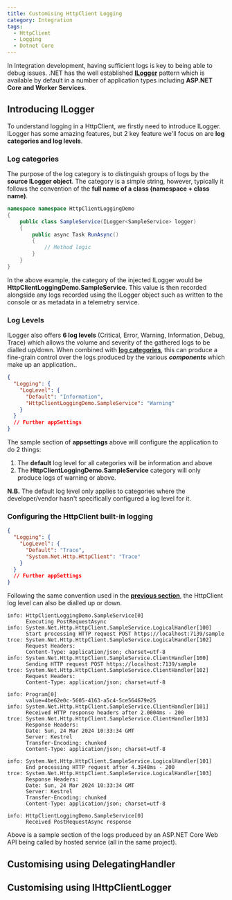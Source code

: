 ```yaml
---
title: Customising HttpClient Logging
category: Integration
tags:
  - HttpClient
  - Logging
  - Dotnet Core
---
```


In Integration development, having sufficient logs is key to being able to debug issues. .NET has the well established **[ILogger](https://learn.microsoft.com/en-us/dotnet/core/extensions/logging?tabs=command-line)** pattern which is available by default in a number of application types including **ASP.NET Core and Worker Services**.

## Introducing ILogger

To understand logging in a HttpClient, we firstly need to introduce ILogger. ILogger has some amazing features, but 2 key feature we'll focus on are **log categories and log levels**.

### Log categories

The purpose of the log category is to distinguish groups of logs by the **source ILogger object**. The category is a simple string, however, typically it follows the convention of the **full name of a class (namespace + class name)**.

``` cs
namespace namespace HttpClientLoggingDemo
{
    public class SampleService(ILogger<SampleService> logger)
    {
        public async Task RunAsync()
        {
            // Method logic
        }
    }
}
```

In the above example, the category of the injected ILogger would be **HttpClientLoggingDemo.SampleService**. This value is then recorded alongside any logs recorded using the ILogger object such as written to the console or as metadata in a telemetry service.

### Log Levels

ILogger also offers **6 log levels** (Critical, Error, Warning, Information, Debug, Trace) which allows the volume and severity of the gathered logs to be dialled up/down. When combined with **[log categories](#log-categories)**, this can produce a fine-grain control over the logs produced by the various ***components*** which make up an application..

``` json
{
  "Logging": {
    "LogLevel": {
      "Default": "Information",
      "HttpClientLoggingDemo.SampleService": "Warning"
    }
  }
  // Further appSettings
}
```

The sample section of **appsettings** above will configure the application to do 2 things:

1. The **default** log level for all categories will be information and above
2. The **HttpClientLoggingDemo.SampleService** category will only produce logs of warning or above.

**N.B.** The default log level only applies to categories where the developer/vendor hasn't specifically configured a log level for it.

### Configuring the HttpClient built-in logging

``` json
{
  "Logging": {
    "LogLevel": {
      "Default": "Trace",
      "System.Net.Http.HttpClient": "Trace"
    }
  }
  // Further appSettings
}
```

Following the same convention used in the **[previous section](#log-levels)**, the HttpClient log level can also be dialled up or down.

``` log
info: HttpClientLoggingDemo.SampleService[0]
      Executing PostRequestAsync
info: System.Net.Http.HttpClient.SampleService.LogicalHandler[100]
      Start processing HTTP request POST https://localhost:7139/sample
trce: System.Net.Http.HttpClient.SampleService.LogicalHandler[102]
      Request Headers:
      Content-Type: application/json; charset=utf-8
info: System.Net.Http.HttpClient.SampleService.ClientHandler[100]
      Sending HTTP request POST https://localhost:7139/sample
trce: System.Net.Http.HttpClient.SampleService.ClientHandler[102]
      Request Headers:
      Content-Type: application/json; charset=utf-8

info: Program[0]
      value=4be62e0c-5605-4163-a5c4-5ce564679e25
info: System.Net.Http.HttpClient.SampleService.ClientHandler[101]
      Received HTTP response headers after 2.0004ms - 200
trce: System.Net.Http.HttpClient.SampleService.ClientHandler[103]
      Response Headers:
      Date: Sun, 24 Mar 2024 10:33:34 GMT
      Server: Kestrel
      Transfer-Encoding: chunked
      Content-Type: application/json; charset=utf-8

info: System.Net.Http.HttpClient.SampleService.LogicalHandler[101]
      End processing HTTP request after 4.3948ms - 200
trce: System.Net.Http.HttpClient.SampleService.LogicalHandler[103]
      Response Headers:
      Date: Sun, 24 Mar 2024 10:33:34 GMT
      Server: Kestrel
      Transfer-Encoding: chunked
      Content-Type: application/json; charset=utf-8

info: HttpClientLoggingDemo.SampleService[0]
      Received PostRequestAsync response
```

Above is a sample section of the logs produced by an ASP.NET Core Web API being called by hosted service (all in the same project).

## Customising using DelegatingHandler

## Customising using IHttpClientLogger

